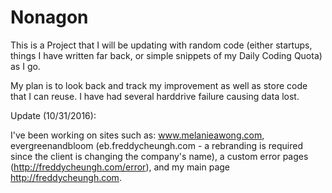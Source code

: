 # Nonagon

This is a Project that I will be updating with random code (either startups, things I have written far back, or simple snippets of my Daily Coding Quota) as I go. 

My plan is to look back and track my improvement as well as store code that I can reuse. I have had several harddrive failure causing data lost.

Update (10/31/2016):

I've been working on sites such as: www.melanieawong.com, evergreenandbloom (eb.freddycheungh.com - a rebranding is required since the client is changing the company's name), a custom error pages (http://freddycheungh.com/error), and my main page http://freddycheungh.com. 
